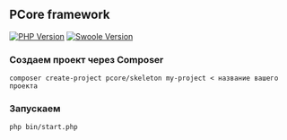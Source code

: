 ## PCore framework

[![PHP Version](https://img.shields.io/badge/php-%3E=8.0-brightgreen.svg)](https://www.php.net)
[![Swoole Version](https://img.shields.io/badge/swoole-%3E=4.8.*-brightgreen.svg)](https://github.com/swoole/swoole-src)

### Создаем проект через Composer

```
composer create-project pcore/skeleton my-project < название вашего проекта
```

### Запускаем

```
php bin/start.php
```